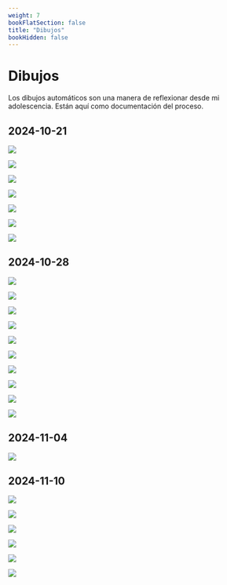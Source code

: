 ```yaml
---
weight: 7
bookFlatSection: false
title: "Dibujos"
bookHidden: false
---
```


# Dibujos

Los dibujos automáticos son una manera de reflexionar desde mi adolescencia. Están aquí como documentación del proceso.

## 2024-10-21

![](IMG_0179.jpeg)

![](IMG_0183.jpeg)

![](IMG_0184.jpeg)

![](IMG_0185.jpeg)

![](IMG_0187.jpeg)

![](IMG_0189.jpeg)

![](IMG_0190.jpeg)

## 2024-10-28

![](IMG_0760.jpeg)

![](IMG_0763.jpeg)

![](IMG_0764.jpeg)

![](IMG_0765.jpeg)

![](IMG_0766.jpeg)

![](IMG_0767.jpeg)

![](IMG_0768.jpeg)

![](IMG_0769.jpeg)

![](IMG_0772.jpeg)

![](IMG_0773.jpeg)
## 2024-11-04

![](IMG_1494.jpeg)
## 2024-11-10

![](IMG_1496.jpeg)

![](IMG_1499.jpeg)

![](IMG_1506.jpeg)

![](IMG_1507.jpeg)

![](IMG_1508.jpeg)

![](IMG_1509.jpeg)



